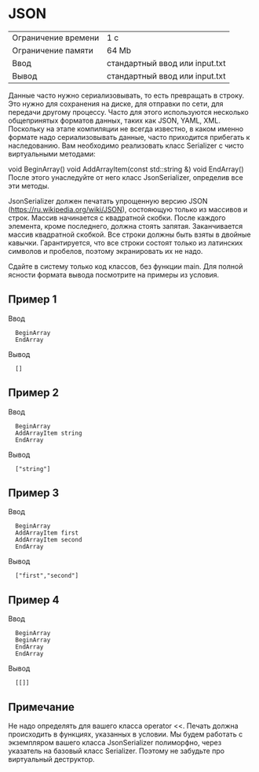 # JSON

<table>
 <tr>
    <td>Ограничение времени</td>
    <td>1 c</td>
 </tr>
 <tr>
    <td>Ограничение памяти</td>
    <td>64 Mb</td>
 </tr>
  <tr>
    <td>Ввод</td>
    <td>стандартный ввод или input.txt</td>
 </tr>
  <tr>
    <td>Вывод</td>
    <td>стандартный ввод или input.txt</td>
 </tr>
</table>

Данные часто нужно сериализовывать, то есть превращать в строку. Это нужно для сохранения на диске, для отправки по сети, для передачи другому процессу. Часто для этого используются несколько общепринятых форматов данных, таких как JSON, YAML, XML. Поскольку на этапе компиляции не всегда известно, в каком именно формате надо сериализовывать данные, часто приходится прибегать к наследованию. Вам необходимо реализовать класс Serializer с чисто виртуальными методами:

void BeginArray()
void AddArrayItem(const std::string &)
void EndArray()
После этого унаследуйте от него класс JsonSerializer, определив все эти методы.

JsonSerializer должен печатать упрощенную версию JSON (https://ru.wikipedia.org/wiki/JSON), состояющую только из массивов и строк. Массив начинается с квадратной скобки. После каждого элемента, кроме последнего, должна стоять запятая. Заканчивается массив квадратной скобкой. Все строки должны быть взяты в двойные кавычки. Гарантируется, что все строки состоят только из латинских символов и пробелов, поэтому экранировать их не надо.

Сдайте в систему только код классов, без функции main. Для полной ясности формата вывода посмотрите на примеры из условия.

## Пример 1
Ввод
      
      BeginArray
      EndArray

Вывод
      
      []

## Пример 2
Ввод
      
      BeginArray
      AddArrayItem string
      EndArray

Вывод
      
      ["string"]

## Пример 3
Ввод
      
      BeginArray
      AddArrayItem first
      AddArrayItem second
      EndArray

Вывод
      
      ["first","second"]

## Пример 4
Ввод
      
      BeginArray
      BeginArray
      EndArray
      EndArray

Вывод
      
      [[]]

## Примечание
Не надо определять для вашего класса operator <<. Печать должна происходить в функциях, указанных в условии. Мы будем работать с экземпляром вашего класса JsonSerializer полиморфно, через указатель на базовый класс Serializer. Поэтому не забудьте про виртуальный деструктор.